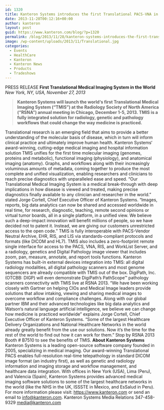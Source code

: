 ```yaml
---
id: 1320
title: Kanteron Systems introduces the first Translational PACS-VNA in the world at RSNA 2013
date: 2013-11-28T00:12:16+00:00
author: kanteron
layout: post
guid: https://www.kanteron.com/blog/?p=1320
permalink: /blog/2013/11/28/kanteron-systems-introduces-the-first-translational-pacs-in-the-world-at-rsna-2013/
image: /wp-content/uploads/2013/11/Translational.jpg
categories:
  - Events
  - HealthCare
  - Kanteron
  - Kanteron News
  - Products
  - Tradeshows
---
```

PRESS RELEASE **First Translational Medical Imaging System in the World** _New York, NY, USA, November 27, 2013_

> **Kanteron Systems will launch the world‘s first Translational Medical Imaging System (“TMIS”) at the Radiology Society of North America (“RSNA”) annual meeting in Chicago, December 1-5, 2013. TMIS is a fully integrated solution for radiology, genetic and pathology workflows that could change the way medicine is practiced.**

Translational research is an emerging field that aims to provide a better understanding of the molecular basis of disease, which in turn will inform clinical practice and ultimately improve human health. Kanteron Systems‘ award-winning, cutting-edge medical imaging and hospital information solution TMIS unifies for the first time molecular imaging (genomes, proteins and metabolic), functional imaging (physiology), and anatomical imaging (anatomy). Graphs, and workflows along with their increasingly voluminous amounts of metadata, coming together to produce the most complete and unified visualization, enabling researchers and clinicians to reach precise diagnostics with unparalleled ease and speed. “Our Translational Medical Imaging System is a medical break-through with deep implications in how disease is viewed and treated, making precise diagnostics finally available to any clinician and researcher in the world.” stated Jorge Cortell, Chief Executive Officer of Kanteron Systems. “Images, reports, big data analytics can now be shared and accessed worldwide in real time, for research, diagnostic, teaching, remote second opinions or virtual tumor boards, all in a single platform, in a unified view. We believe such a deep-impact innovation will benefit millions of people, so we have decided not to patent it. Instead, we are giving our customers unrestricted access to the open code.” TMIS is fully interoperable with PACS-Vendor Neutral Archive, EHR, RIS, and LIS via standards-compliant protocols and formats (like DICOM and HL7). TMIS also includes a zero-footprint remote single interface for access to the PACS, VNA, RIS, and WorkList Server, and a radiology, genetics and Digital Pathology image viewer that includes zoom, pan, measure, annotate, and report tools functions. Kanteron Systems has built-in external devices integration into TMIS: all digital radiology modalities, all digital pathology scanners and most genome sequencers are already compatible with TMIS out of the box. DigiPath, Inc. (OTCBB: DIGP) will even demonstrate DigiPath’s PathScope™ pathology scanners connectivity with TMIS live at RSNA 2013. “We have been working closely with Gartner on helping CIOs and Medical Image leaders provide solutions that allow intaking, viewing and sharing medical images to overcome workflow and compliance challenges. Along with our global partner IBM and their advanced technologies like big data analytics and Watson‘s natural language artificial intelligence, we believe we can change how medicine is practiced worldwide” explains Jorge Cortell, Chief Executive Officer of Kanteron Systems. “Some of the largest Healthcare Delivery Organizations and National Healthcare Networks in the world already greatly benefit from the use our solutions. Now it‘s the time for the rest of the world to find out how it can work for them.” Stop by RSNA 2013 Booth # B7510 to see the benefits of TMIS. **About Kanteron Systems** Kanteron Systems is a leading open-source software company founded in 2005, specializing in medical imaging. Our award-winning Translational PACS enables full-resolution real-time telepathology in standard DICOM image format (an industry first), as well as genetic and radiology information and imaging storage and workflow management, and healthcare data integration. With offices in New York (USA), Lima (Peru), and Valencia (Spain), Kanteron Systems provides advanced medical imaging software solutions to some of the largest healthcare networks in the world (like the NHS in the UK, ISSSTE in Mexico, and EsSalud in Peru). For more information please visit: https://www.kanteron.com or send an email to info@kanteron.com. Kanteron Systems Media Relations 347-458-9329 media@kanteron.com